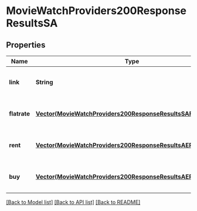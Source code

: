 # MovieWatchProviders200ResponseResultsSA


## Properties
Name | Type | Description | Notes
------------ | ------------- | ------------- | -------------
**link** | **String** |  | [optional] [default to nothing]
**flatrate** | [**Vector{MovieWatchProviders200ResponseResultsSAFlatrateInner}**](MovieWatchProviders200ResponseResultsSAFlatrateInner.md) |  | [optional] [default to nothing]
**rent** | [**Vector{MovieWatchProviders200ResponseResultsAERentInner}**](MovieWatchProviders200ResponseResultsAERentInner.md) |  | [optional] [default to nothing]
**buy** | [**Vector{MovieWatchProviders200ResponseResultsAERentInner}**](MovieWatchProviders200ResponseResultsAERentInner.md) |  | [optional] [default to nothing]


[[Back to Model list]](../README.md#models) [[Back to API list]](../README.md#api-endpoints) [[Back to README]](../README.md)



